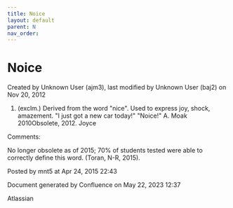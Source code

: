 ```yaml
---
title: Noice
layout: default
parent: N
nav_order:
---
```


# Noice

Created by  Unknown User (ajm3), last modified by  Unknown User (baj2) on Nov 20, 2012

1. (exclm.) Derived from the word &quot;nice&quot;. Used to express joy, shock, amazement. &quot;I just got a new car today!&quot; &quot;Noice!&quot; A. Moak 2010Obsolete, 2012. Joyce

Comments:

No longer obsolete as of 2015; 70% of students tested were able to correctly define this word. (Toran, N-R, 2015). 

Posted by mnt5 at Apr 24, 2015 22:43

Document generated by Confluence on May 22, 2023 12:37

Atlassian
